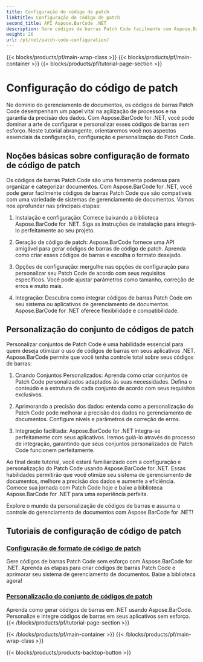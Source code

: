 ```yaml
---
title: Configuração do código de patch
linktitle: Configuração do código de patch
second_title: API Aspose.BarCode .NET
description: Gere códigos de barras Patch Code facilmente com Aspose.BarCode for .NET. Aprenda como configurar e personalizar formatos de Patch Code com tutoriais Aspose.BarCode.
weight: 26
url: /pt/net/patch-code-configuration/
---
```


{{< blocks/products/pf/main-wrap-class >}}
{{< blocks/products/pf/main-container >}}
{{< blocks/products/pf/tutorial-page-section >}}

# Configuração do código de patch


No domínio do gerenciamento de documentos, os códigos de barras Patch Code desempenham um papel vital na agilização de processos e na garantia da precisão dos dados. Com Aspose.BarCode for .NET, você pode dominar a arte de configurar e personalizar esses códigos de barras sem esforço. Neste tutorial abrangente, orientaremos você nos aspectos essenciais da configuração, configuração e personalização do Patch Code.

## Noções básicas sobre configuração de formato de código de patch

Os códigos de barras Patch Code são uma ferramenta poderosa para organizar e categorizar documentos. Com Aspose.BarCode for .NET, você pode gerar facilmente códigos de barras Patch Code que são compatíveis com uma variedade de sistemas de gerenciamento de documentos. Vamos nos aprofundar nas principais etapas:

1. Instalação e configuração: Comece baixando a biblioteca Aspose.BarCode for .NET. Siga as instruções de instalação para integrá-lo perfeitamente ao seu projeto.

2. Geração de código de patch: Aspose.BarCode fornece uma API amigável para gerar códigos de barras de código de patch. Aprenda como criar esses códigos de barras e escolha o formato desejado.

3. Opções de configuração: mergulhe nas opções de configuração para personalizar seu Patch Code de acordo com seus requisitos específicos. Você pode ajustar parâmetros como tamanho, correção de erros e muito mais.

4. Integração: Descubra como integrar códigos de barras Patch Code em seu sistema ou aplicativos de gerenciamento de documentos. Aspose.BarCode for .NET oferece flexibilidade e compatibilidade.

## Personalização do conjunto de códigos de patch

Personalizar conjuntos de Patch Code é uma habilidade essencial para quem deseja otimizar o uso de códigos de barras em seus aplicativos .NET. Aspose.BarCode permite que você tenha controle total sobre seus códigos de barras:

1. Criando Conjuntos Personalizados: Aprenda como criar conjuntos de Patch Code personalizados adaptados às suas necessidades. Defina o conteúdo e a estrutura de cada conjunto de acordo com seus requisitos exclusivos.

2. Aprimorando a precisão dos dados: entenda como a personalização do Patch Code pode melhorar a precisão dos dados no gerenciamento de documentos. Configure níveis e parâmetros de correção de erros.

3. Integração facilitada: Aspose.BarCode for .NET integra-se perfeitamente com seus aplicativos. Iremos guiá-lo através do processo de integração, garantindo que seus conjuntos personalizados de Patch Code funcionem perfeitamente.

Ao final deste tutorial, você estará familiarizado com a configuração e personalização do Patch Code usando Aspose.BarCode for .NET. Essas habilidades permitirão que você otimize seu sistema de gerenciamento de documentos, melhore a precisão dos dados e aumente a eficiência. Comece sua jornada com Patch Code hoje e baixe a biblioteca Aspose.BarCode for .NET para uma experiência perfeita. 

Explore o mundo da personalização de códigos de barras e assuma o controle do gerenciamento de documentos com Aspose.BarCode for .NET!
## Tutoriais de configuração de código de patch
### [Configuração de formato de código de patch](./patch-code-format-configuration/)
Gere códigos de barras Patch Code sem esforço com Aspose.BarCode for .NET. Aprenda as etapas para criar códigos de barras Patch Code e aprimorar seu sistema de gerenciamento de documentos. Baixe a biblioteca agora!
### [Personalização do conjunto de códigos de patch](./patch-code-set-customization/)
Aprenda como gerar códigos de barras em .NET usando Aspose.BarCode. Personalize e integre códigos de barras em seus aplicativos sem esforço.
{{< /blocks/products/pf/tutorial-page-section >}}

{{< /blocks/products/pf/main-container >}}
{{< /blocks/products/pf/main-wrap-class >}}

{{< blocks/products/products-backtop-button >}}
